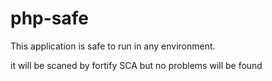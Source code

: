 # php-safe

This application is safe to run in any environment.

it will be scaned by fortify SCA but no problems will be found

